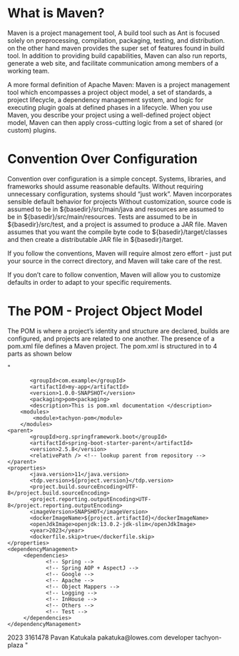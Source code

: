 # What is Maven?
Maven is a project management tool, A build tool such as Ant is focused solely on preprocessing, compilation, packaging, testing, and distribution. on the other hand maven provides the super set of features found in build tool. In addition to providing build capabilities, Maven can also run reports, generate a web site, and facilitate communication among members of a working team.

A more formal definition of Apache Maven: Maven is a project management tool which encompasses a project object model, a set of standards, a project lifecycle, a dependency management system, and logic for executing plugin goals at defined phases in a lifecycle. When you use Maven, you describe your project using a well-defined project object model, Maven can then apply cross-cutting logic from a set of shared (or custom) plugins.

# Convention Over Configuration
Convention over configuration is a simple concept. Systems, libraries, and frameworks should assume reasonable defaults. Without requiring unnecessary configuration, systems should “just work”. Maven incorporates sensible default behavior for projects Without customization, source code is assumed to be in ${basedir}/src/main/java and resources are assumed to be in ${basedir}/src/main/resources. Tests are assumed to be in ${basedir}/src/test, and a project is assumed to produce a JAR file. Maven assumes that you want the compile byte code to ${basedir}/target/classes and then create a distributable JAR file in ${basedir}/target.

If you follow the conventions, Maven will require almost zero effort - just put your source in the correct directory, and Maven will take care of the rest.

If you don’t care to follow convention, Maven will allow you to customize defaults in order to adapt to your specific requirements.

# The POM - Project Object Model

The POM is where a project’s identity and structure are declared, builds are configured, and projects are related to one another. The presence of a pom.xml file defines a Maven project.
The pom.xml is structured in to 4 parts as shown below

"
<project xmlns="http://maven.apache.org/POM/4.0.0" xmlns:xsi="http://www.w3.org/2001/XMLSchema-instance" xsi:schemaLocation="http://maven.apache.org/POM/4.0.0 http://maven.apache.org/xsd/maven-4.0.0.xsd">
<!-- Basics -->
           <groupId>com.example</groupId>
           <artifactId>my-app</artifactId>
           <version>1.0.0-SNAPSHOT</version>
           <packaging>pom<packaging>
           <description>This is pom.xml documentation </description>
        <modules>
            <module>tachyon-pom</module>
        </modules>
    <parent>
           <groupId>org.springframework.boot</groupId>
           <artifactId>spring-boot-starter-parent</artifactId>
           <version>2.5.8</version>
           <relativePath /> <!-- lookup parent from repository -->
    </parent>
    <properties>
           <java.version>11</java.version>
           <tdp.version>${project.version}</tdp.version>
           <project.build.sourceEncoding>UTF-8</project.build.sourceEncoding>
           <project.reporting.outputEncoding>UTF-8</project.reporting.outputEncoding>
           <imageVersion>SNAPSHOT</imageVersion>
           <dockerImageName>${project.artifactId}</dockerImageName>
           <openJdkImage>openjdk:13.0.2-jdk-slim</openJdkImage>
           <year>2023</year>
           <dockerfile.skip>true</dockerfile.skip>
    </properties>
    <dependencyManagement>
         <dependencies>
                <!-- Spring -->
                <!-- Spring AOP + AspectJ -->
                <!-- Google -->
                <!-- Apache -->
                <!-- Object Mappers -->
                <!-- Logging -->
                <!-- InHouse -->
                <!-- Others -->
                <!-- Test -->
         </dependencies>
    </dependencyManagement>

  <!-- Build Settings -->
<build>
    <pluginManagement>
    <plugins>
        <!-- Basic plugins -->
        <!-- Quality Plugins -->
        <!-- Report Plugins -->
        <!-- Docker -->
        <!-- Release -->
    </plugins>
    </pluginManagement>
</build>
<!-- Reports -->
    <reporting>
        <plugins>
        </plugins>
    </reporting>
<!-- Project Information -->
    <url></url>
    <inceptionYear>2023</inceptionYear>
    <developers>
        <developer>
            <id>3161478</id>
            <name>Pavan Katukala</name>
            <email>pakatuka@lowes.com</email>
            <roles>
                <role>developer</role>
            </roles>
        </developer>
    </developers>
    <!-- Environment Settings -->
    <scm>
        <connection></connection>
        <developerConnection></developerConnection>
        <url></url>
        <tag>tachyon-plaza</tag>
    </scm>
<profiles>
</profiles>
</project>
"


